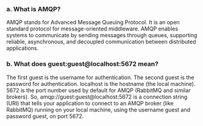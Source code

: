 ### a. What is AMQP?
AMQP stands for Advanced Message Queuing Protocol. It is an open standard protocol for message-oriented middleware. AMQP enables systems to communicate by sending messages through queues, supporting reliable, asynchronous, and decoupled communication between distributed applications.

### b. What does guest:guest@localhost:5672 mean?

The first guest is the username for authentication.
The second guest is the password for authentication.
localhost is the hostname (the local machine).
5672 is the port number used by default for AMQP (RabbitMQ and similar brokers).
So, amqp://guest:guest@localhost:5672 is a connection string (URI) that tells your application to connect to an AMQP broker (like RabbitMQ) running on your local machine, using the username guest and password guest, on port 5672.
